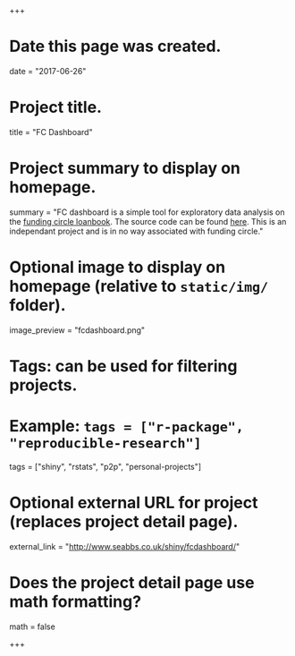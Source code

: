 +++
# Date this page was created.
date = "2017-06-26"

# Project title.
title = "FC Dashboard"

# Project summary to display on homepage.
summary = "FC dashboard is a simple tool for exploratory data analysis on the [funding circle loanbook](https://www.fundingcircle.com/uk/). The source code can be found [here](https://github.com/seabbs/fcdashboard). This is an independant project and is in no way associated with funding circle."

# Optional image to display on homepage (relative to `static/img/` folder).
image_preview = "fcdashboard.png"

# Tags: can be used for filtering projects.
# Example: `tags = ["r-package", "reproducible-research"]`
tags = ["shiny", "rstats", "p2p", "personal-projects"]

# Optional external URL for project (replaces project detail page).
external_link = "http://www.seabbs.co.uk/shiny/fcdashboard/"

# Does the project detail page use math formatting?
math = false

+++

